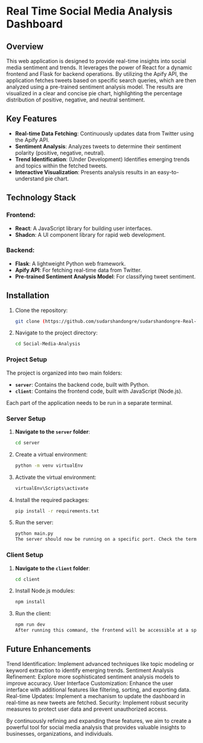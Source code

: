 # Real Time Social Media Analysis Dashboard

## Overview

This web application is designed to provide real-time insights into social media sentiment and trends. It leverages the power of React for a dynamic frontend and Flask for backend operations. By utilizing the Apify API, the application fetches tweets based on specific search queries, which are then analyzed using a pre-trained sentiment analysis model. The results are visualized in a clear and concise pie chart, highlighting the percentage distribution of positive, negative, and neutral sentiment.

## Key Features

- **Real-time Data Fetching**: Continuously updates data from Twitter using the Apify API.
- **Sentiment Analysis**: Analyzes tweets to determine their sentiment polarity (positive, negative, neutral).
- **Trend Identification**: (Under Development) Identifies emerging trends and topics within the fetched tweets.
- **Interactive Visualization**: Presents analysis results in an easy-to-understand pie chart.

## Technology Stack

### Frontend:

- **React**: A JavaScript library for building user interfaces.
- **Shadcn**: A UI component library for rapid web development.

### Backend:

- **Flask**: A lightweight Python web framework.
- **Apify API**: For fetching real-time data from Twitter.
- **Pre-trained Sentiment Analysis Model**: For classifying tweet sentiment.

## Installation

1. Clone the repository:
   ```bash
   git clone (https://github.com/sudarshandongre/sudarshandongre-Real-Time-Social-Media-Analysis-Dashboard)
   
2. Navigate to the project directory:

   ```bash
   cd Social-Media-Analysis

   ```

### Project Setup

The project is organized into two main folders:

- **`server`**: Contains the backend code, built with Python.
- **`client`**: Contains the frontend code, built with JavaScript (Node.js).

Each part of the application needs to be run in a separate terminal.

### Server Setup

1. **Navigate to the `server` folder**:
   ```bash
   cd server
   ```
2. Create a virtual environment:
   ```bash
   python -m venv virtualEnv
   ```
3. Activate the virtual environment:
   ```bash
   virtualEnv\Scripts\activate
   ```
4. Install the required packages:
   ```bash
   pip install -r requirements.txt
   ```
5. Run the server:
   ```bash
   python main.py
   The server should now be running on a specific port. Check the terminal output for the exact port.
   ```

### Client Setup

1. **Navigate to the `client` folder**:
   ```bash
   cd client
   ```
2. Install Node.js modules:
   ```bash
   npm install
   ```
3. Run the client:
   ```bash
   npm run dev
   After running this command, the frontend will be accessible at a specific port. The exact port should be displayed in the terminal.
   ```

## Future Enhancements

Trend Identification: Implement advanced techniques like topic modeling or keyword extraction to identify emerging trends.
Sentiment Analysis Refinement: Explore more sophisticated sentiment analysis models to improve accuracy.
User Interface Customization: Enhance the user interface with additional features like filtering, sorting, and exporting data.
Real-time Updates: Implement a mechanism to update the dashboard in real-time as new tweets are fetched.
Security: Implement robust security measures to protect user data and prevent unauthorized access.

By continuously refining and expanding these features, we aim to create a powerful tool for social media analysis that provides valuable insights to businesses, organizations, and individuals.
